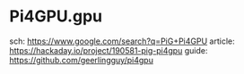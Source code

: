 # Pi4GPU.gpu
sch: https://www.google.com/search?q=PiG+Pi4GPU article: https://hackaday.io/project/190581-pig-pi4gpu guide: https://github.com/geerlingguy/pi4gpu

